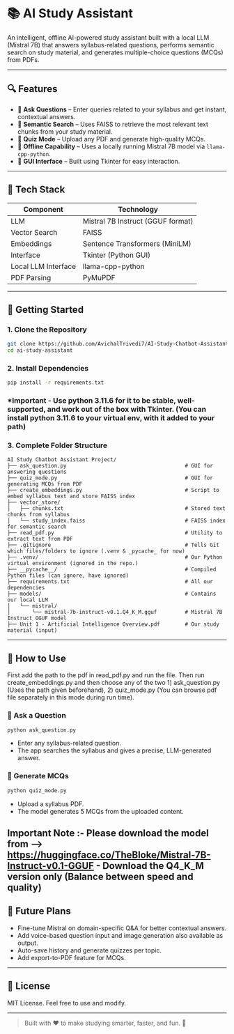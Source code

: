 # 📚 AI Study Assistant

An intelligent, offline AI-powered study assistant built with a local LLM (Mistral 7B) that answers syllabus-related questions, performs semantic search on study material, and generates multiple-choice questions (MCQs) from PDFs.

---

## 🔍 Features

- 💬 **Ask Questions** – Enter queries related to your syllabus and get instant, contextual answers.
- 📄 **Semantic Search** – Uses FAISS to retrieve the most relevant text chunks from your study material.
- 🧠 **Quiz Mode** – Upload any PDF and generate high-quality MCQs.
- 🧱 **Offline Capability** – Uses a locally running Mistral 7B model via `llama-cpp-python`.
- 🎨 **GUI Interface** – Built using Tkinter for easy interaction.

---

## 🧰 Tech Stack

| Component | Technology |
|----------|------------|
| LLM | Mistral 7B Instruct (GGUF format) |
| Vector Search | FAISS |
| Embeddings | Sentence Transformers (MiniLM) |
| Interface | Tkinter (Python GUI) |
| Local LLM Interface | llama-cpp-python |
| PDF Parsing | PyMuPDF |

---

## 🚀 Getting Started

### 1. Clone the Repository
```bash
git clone https://github.com/AvichalTrivedi7/AI-Study-Chatbot-Assistant-Project
cd ai-study-assistant
```

### 2. Install Dependencies
```bash
pip install -r requirements.txt
```
### ***Important** - Use python 3.11.6 for it to be stable, well-supported, and work out of the box with Tkinter. (You can install python 3.11.6 to your virtual env, with it added to your path)


### 3. Complete Folder Structure
```
AI Study Chatbot Assistant Project/
├── ask_question.py                                      # GUI for answering questions
├── quiz_mode.py                                         # GUI for generating MCQs from PDF
├── create_embeddings.py                                 # Script to embed syllabus text and store FAISS index
├── vector_store/
│   ├── chunks.txt                                       # Stored text chunks from syllabus
│   └── study_index.faiss                                # FAISS index for semantic search
├── read_pdf.py                                          # Utility to extract text from PDF
├── .gitignore                                           # Tells Git which files/folders to ignore (.venv & _pycache_ for now)
├── .venv/                                               # Our Python virtual environment (ignored in the repo.)
├── __pycache__/                                         # Compiled Python files (can ignore, have ignored)
├── requirements.txt                                     # All our dependencies
├── models/                                              # Contains our local LLM
│   └── mistral/                                         
│       └── mistral-7b-instruct-v0.1.Q4_K_M.gguf         # Mistral 7B Instruct GGUF model
├── Unit 1 - Artificial Intelligence Overview.pdf        # Our study material (input)
```

---

## 📘 How to Use
First add the path to the pdf in read_pdf.py and run the file. Then run create_embeddings.py and then choose any of the two 1) ask_question.py (Uses the path given beforehand), 2) quiz_mode.py (You can browse pdf file separately in this mode during run time).

### 🧠 Ask a Question
```bash
python ask_question.py
```
- Enter any syllabus-related question.
- The app searches the syllabus and gives a precise, LLM-generated answer.

### 📝 Generate MCQs
```bash
python quiz_mode.py
```
- Upload a syllabus PDF.
- The model generates 5 MCQs from the uploaded content.

Important Note :- Please download the model from --> https://huggingface.co/TheBloke/Mistral-7B-Instruct-v0.1-GGUF - Download the Q4_K_M version only (Balance between speed and quality)
---

## 🧠 Future Plans

- Fine-tune Mistral on domain-specific Q&A for better contextual answers.
- Add voice-based question input and image generation also available as output.
- Auto-save history and generate quizzes per topic.
- Add export-to-PDF feature for MCQs.

---

## 📜 License

MIT License. Feel free to use and modify.

---

> Built with ❤️ to make studying smarter, faster, and fun.
🚀
